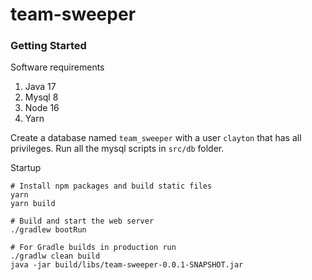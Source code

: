 # team-sweeper

### Getting Started

Software requirements

1. Java 17
2. Mysql 8
3. Node 16
4. Yarn

Create a database named `team_sweeper` with a user `clayton` that has all
privileges. Run all the mysql scripts in `src/db` folder.

Startup

```shell
# Install npm packages and build static files
yarn
yarn build

# Build and start the web server
./gradlew bootRun

# For Gradle builds in production run
./gradlw clean build
java -jar build/libs/team-sweeper-0.0.1-SNAPSHOT.jar
```